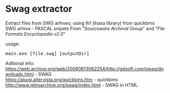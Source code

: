 # Swag extractor
Extract files from SWG arhives; using lh1 (lhasa library) from quickbms<br>
SWG arhive - PASCAL snipets From "<i>Sourceware Archival Group</i>" and "<i>File Formats Encyclopedia v2.0</i>"
 
usage:
<pre>
main.exe [file.swg] [outputDir]
</pre>

Aditional info:<br>
https://web.archive.org/web/20060613062254/http://gdsoft.com/swag/downloads.html - SWAG<br>
https://aluigi.altervista.org/quickbms.htm - quickbms<br>
http://www.retroarchive.org/swag/index.html - SWAG in HTML<br>
